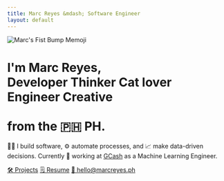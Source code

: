 ```yaml
---
title: Marc Reyes &mdash; Software Engineer
layout: default
---
```


<div tooltip="✌️ I'm Marc. Feeling cute." flow="right"><img class="profile-image big" src="{{ 'images/marc-memoji.png' | cdn }}" alt="Marc's Fist Bump Memoji"></div>

<h1>
    I'm Marc Reyes,<br>
    <span id="typed"></span>
    <div id="typed-strings">
        <span>Developer</span>
        <span>Thinker</span>
        <span>Cat lover</span>
        <span>Engineer</span>
        <span>Creative</span>
    </div><br> from the 🇵🇭 PH.

</h1>

👨‍💻 I build software, ⚙️ automate processes, and 📈 make data-driven decisions. Currently 💼 working at <a class="link-1" href="https://gcash.com" target="_blank">GCash</a> as a Machine Learning Engineer.

<a class="button bold huge rounded" href="https://marcrey.es/xyz" target="_blank" ref="noopener noreferrer">🛠 Projects</a>
<a class="button bold huge rounded" href="https://marcrey.es/resume" target="_blank" ref="noopener noreferrer">🗒️ Resume</a>
<a class="button blue bold huge rounded" href="mailto:hello@marcreyes.ph?subject=Hi, Marc" target="_new" ref="noopener noreferrer">💬 hello@marcreyes.ph</a>
